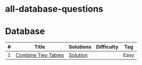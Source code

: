 # all-database-questions

# Database

|  #  |      Title     |   Solutions   | Difficulty    | Tag          
|-----|----------------|---------------|---------------|---------------
|1|[Combine Two Tables](https://leetcode.com/problems/combine-two-tables/)|[Solution](../master/database/_1.sql)| | Easy|

